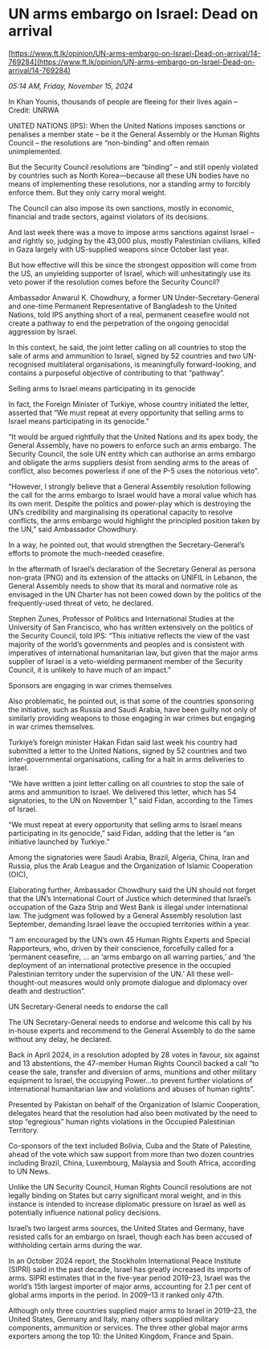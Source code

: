 # UN arms embargo on Israel: Dead on arrival

[https://www.ft.lk/opinion/UN-arms-embargo-on-Israel-Dead-on-arrival/14-769284](https://www.ft.lk/opinion/UN-arms-embargo-on-Israel-Dead-on-arrival/14-769284)

*05:14 AM, Friday, November 15, 2024*

In Khan Younis, thousands of people are fleeing for their lives again – Credit: UNRWA

UNITED NATIONS (IPS): When the United Nations imposes sanctions or penalises a member state – be it the General Assembly or the Human Rights Council – the resolutions are “non-binding” and often remain unimplemented.

But the Security Council resolutions are “binding” – and still openly violated by countries such as North Korea—because all these UN bodies have no means of implementing these resolutions, nor a standing army to forcibly enforce them. But they only carry moral weight.

The Council can also impose its own sanctions, mostly in economic, financial and trade sectors, against violators of its decisions.

And last week there was a move to impose arms sanctions against Israel – and rightly so, judging by the 43,000 plus, mostly Palestinian civilians, killed in Gaza largely with US-supplied weapons since October last year.

But how effective will this be since the strongest opposition will come from the US, an unyielding supporter of Israel, which will unhesitatingly use its veto power if the resolution comes before the Security Council?

Ambassador Anwarul K. Chowdhury, a former UN Under-Secretary-General and one-time Permanent Representative of Bangladesh to the United Nations, told IPS anything short of a real, permanent ceasefire would not create a pathway to end the perpetration of the ongoing genocidal aggression by Israel.

In this context, he said, the joint letter calling on all countries to stop the sale of arms and ammunition to Israel, signed by 52 countries and two UN-recognised multilateral organisations, is meaningfully forward-looking, and contains a purposeful objective of contributing to that “pathway”.

Selling arms to Israel means participating in its genocide

In fact, the Foreign Minister of Turkiye, whose country initiated the letter, asserted that “We must repeat at every opportunity that selling arms to Israel means participating in its genocide.”

“It would be argued rightfully that the United Nations and its apex body, the General Assembly, have no powers to enforce such an arms embargo. The Security Council, the sole UN entity which can authorise an arms embargo and obligate the arms suppliers desist from sending arms to the areas of conflict, also becomes powerless if one of the P-5 uses the notorious veto”.

“However, I strongly believe that a General Assembly resolution following the call for the arms embargo to Israel would have a moral value which has its own merit. Despite the politics and power-play which is destroying the UN’s credibility and marginalising its operational capacity to resolve conflicts, the arms embargo would highlight the principled position taken by the UN,” said Ambassador Chowdhury.

In a way, he pointed out, that would strengthen the Secretary-General’s efforts to promote the much-needed ceasefire.

In the aftermath of Israel’s declaration of the Secretary General as persona non-grata (PNG) and its extension of the attacks on UNIFIL in Lebanon, the General Assembly needs to show that its moral and normative role as envisaged in the UN Charter has not been cowed down by the politics of the frequently-used threat of veto, he declared.

Stephen Zunes, Professor of Politics and International Studies at the University of San Francisco, who has written extensively on the politics of the Security Council, told IPS: “This initiative reflects the view of the vast majority of the world’s governments and peoples and is consistent with imperatives of international humanitarian law, but given that the major arms supplier of Israel is a veto-wielding permanent member of the Security Council, it is unlikely to have much of an impact.”

Sponsors are engaging in war crimes themselves

Also problematic, he pointed out, is that some of the countries sponsoring the initiative, such as Russia and Saudi Arabia, have been guilty not only of similarly providing weapons to those engaging in war crimes but engaging in war crimes themselves.

Turkiye’s foreign minister Hakan Fidan said last week his country had submitted a letter to the United Nations, signed by 52 countries and two inter-governmental organisations, calling for a halt in arms deliveries to Israel.

“We have written a joint letter calling on all countries to stop the sale of arms and ammunition to Israel. We delivered this letter, which has 54 signatories, to the UN on November 1,” said Fidan, according to the Times of Israel.

“We must repeat at every opportunity that selling arms to Israel means participating in its genocide,” said Fidan, adding that the letter is “an initiative launched by Turkiye.”

Among the signatories were Saudi Arabia, Brazil, Algeria, China, Iran and Russia, plus the Arab League and the Organization of Islamic Cooperation (OIC),

Elaborating further, Ambassador Chowdhury said the UN should not forget that the UN’s International Court of Justice which determined that Israel’s occupation of the Gaza Strip and West Bank is illegal under international law. The judgment was followed by a General Assembly resolution last September, demanding Israel leave the occupied territories within a year.

“I am encouraged by the UN’s own 45 Human Rights Experts and Special Rapporteurs, who, driven by their conscience, forcefully called for a ‘permanent ceasefire, … an ‘arms embargo on all warring parties,’ and ‘the deployment of an international protective presence in the occupied Palestinian territory under the supervision of the UN.’ All these well-thought-out measures would only promote dialogue and diplomacy over death and destruction”.

UN Secretary-General needs to endorse the call

The UN Secretary-General needs to endorse and welcome this call by his in-house experts and recommend to the General Assembly to do the same without any delay, he declared.

Back in April 2024, in a resolution adopted by 28 votes in favour, six against and 13 abstentions, the 47-member Human Rights Council backed a call “to cease the sale, transfer and diversion of arms, munitions and other military equipment to Israel, the occupying Power…to prevent further violations of international humanitarian law and violations and abuses of human rights”.

Presented by Pakistan on behalf of the Organization of Islamic Cooperation, delegates heard that the resolution had also been motivated by the need to stop “egregious” human rights violations in the Occupied Palestinian Territory.

Co-sponsors of the text included Bolivia, Cuba and the State of Palestine, ahead of the vote which saw support from more than two dozen countries including Brazil, China, Luxembourg, Malaysia and South Africa, according to UN News.

Unlike the UN Security Council, Human Rights Council resolutions are not legally binding on States but carry significant moral weight, and in this instance is intended to increase diplomatic pressure on Israel as well as potentially influence national policy decisions.

Israel’s two largest arms sources, the United States and Germany, have resisted calls for an embargo on Israel, though each has been accused of withholding certain arms during the war.

In an October 2024 report, the Stockholm International Peace Institute (SIPRI) said in the past decade, Israel has greatly increased its imports of arms. SIPRI estimates that in the five-year period 2019–23, Israel was the world’s 15th largest importer of major arms, accounting for 2.1 per cent of global arms imports in the period. In 2009–13 it ranked only 47th.

Although only three countries supplied major arms to Israel in 2019–23, the United States, Germany and Italy, many others supplied military components, ammunition or services. The three other global major arms exporters among the top 10: the United Kingdom, France and Spain.

